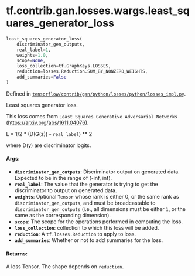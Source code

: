 <div itemscope itemtype="http://developers.google.com/ReferenceObject">
<meta itemprop="name" content="tf.contrib.gan.losses.wargs.least_squares_generator_loss" />
</div>

# tf.contrib.gan.losses.wargs.least_squares_generator_loss

``` python
least_squares_generator_loss(
    discriminator_gen_outputs,
    real_label=1,
    weights=1.0,
    scope=None,
    loss_collection=tf.GraphKeys.LOSSES,
    reduction=losses.Reduction.SUM_BY_NONZERO_WEIGHTS,
    add_summaries=False
)
```



Defined in [`tensorflow/contrib/gan/python/losses/python/losses_impl.py`](https://www.tensorflow.org/code/tensorflow/contrib/gan/python/losses/python/losses_impl.py).

Least squares generator loss.

This loss comes from `Least Squares Generative Adversarial Networks`
(https://arxiv.org/abs/1611.04076).

L = 1/2 * (D(G(z)) - `real_label`) ** 2

where D(y) are discriminator logits.

#### Args:

* <b>`discriminator_gen_outputs`</b>: Discriminator output on generated data. Expected
    to be in the range of (-inf, inf).
* <b>`real_label`</b>: The value that the generator is trying to get the discriminator
    to output on generated data.
* <b>`weights`</b>: Optional `Tensor` whose rank is either 0, or the same rank as
    `discriminator_gen_outputs`, and must be broadcastable to
    `discriminator_gen_outputs` (i.e., all dimensions must be either `1`, or
    the same as the corresponding dimension).
* <b>`scope`</b>: The scope for the operations performed in computing the loss.
* <b>`loss_collection`</b>: collection to which this loss will be added.
* <b>`reduction`</b>: A `tf.losses.Reduction` to apply to loss.
* <b>`add_summaries`</b>: Whether or not to add summaries for the loss.


#### Returns:

A loss Tensor. The shape depends on `reduction`.